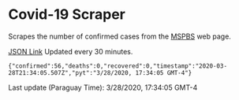 # Covid-19 Scraper

Scrapes the number of confirmed cases from the [MSPBS](https://www.mspbs.gov.py/covid-19.php) web page.

[JSON Link](https://jmayalag.github.io/covid19-scrape/cases.json)
Updated every 30 minutes.
```
{"confirmed":56,"deaths":0,"recovered":0,"timestamp":"2020-03-28T21:34:05.507Z","pyt":"3/28/2020, 17:34:05 GMT-4"}
```
Last update (Paraguay Time): 3/28/2020, 17:34:05 GMT-4